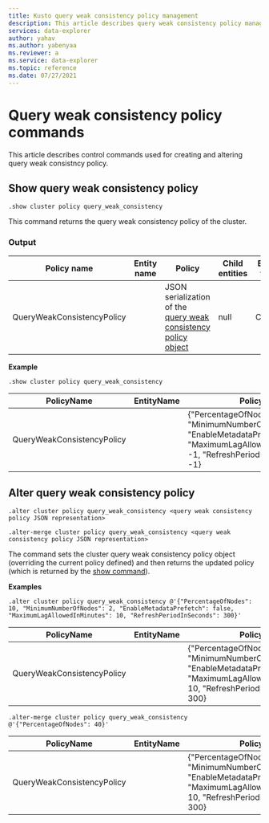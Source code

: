 ```yaml
---
title: Kusto query weak consistency policy management
description: This article describes query weak consistency policy management in Azure Data Explorer.
services: data-explorer
author: yahav
ms.author: yabenyaa
ms.reviewer: a
ms.service: data-explorer
ms.topic: reference
ms.date: 07/27/2021
---
```


# Query weak consistency policy commands

This article describes control commands used for creating and altering query weak consistncy policy.

## Show query weak consistency policy

```kusto
.show cluster policy query_weak_consistency
```

This command returns the query weak consistency policy of the cluster.

### Output

|Policy name | Entity name | Policy | Child entities | Entity type
|---|---|---|---|---
|QueryWeakConsistencyPolicy | <Empty> | JSON serialization of the [query weak consistency policy object](./queryweakconsistencypolicy.md#the-policy-object) | null | Cluster

**Example**

<!-- csl -->
```
.show cluster policy query_weak_consistency 
```

|PolicyName|EntityName|Policy|ChildEntities|EntityType|
|---|---|---|---|---|
|QueryWeakConsistencyPolicy||{"PercentageOfNodes": -1, "MinimumNumberOfNodes": -1, "EnableMetadataPrefetch": false, "MaximumLagAllowedInMinutes": -1, "RefreshPeriodInSeconds": -1}

## Alter query weak consistency policy 

```kusto
.alter cluster policy query_weak_consistency <query weak consistency policy JSON representation>
	
.alter-merge cluster policy query_weak_consistency <query weak consistency policy JSON representation>
```	
	
The command sets the cluster query weak consistency policy object (overriding the current
policy defined) and then returns the updated policy (which is returned by the [show command](#show-query-weak-consistency-policy)).

**Examples**

<!-- csl -->
```
.alter cluster policy query_weak_consistency @'{"PercentageOfNodes": 10, "MinimumNumberOfNodes": 2, "EnableMetadataPrefetch": false, "MaximumLagAllowedInMinutes": 10, "RefreshPeriodInSeconds": 300}'
```

|PolicyName|EntityName|Policy|ChildEntities|EntityType|
|---|---|---|---|---|
|QueryWeakConsistencyPolicy||{"PercentageOfNodes": 10, "MinimumNumberOfNodes": 2 "EnableMetadataPrefetch": false, "MaximumLagAllowedInMinutes": 10, "RefreshPeriodInSeconds": 300}||Cluster

<!-- csl -->
```
.alter-merge cluster policy query_weak_consistency @'{"PercentageOfNodes": 40}'
```

|PolicyName|EntityName|Policy|ChildEntities|EntityType|
|---|---|---|---|---|
|QueryWeakConsistencyPolicy||{"PercentageOfNodes": 40, "MinimumNumberOfNodes": 2 "EnableMetadataPrefetch": false, "MaximumLagAllowedInMinutes": 10, "RefreshPeriodInSeconds": 300}||Cluster
